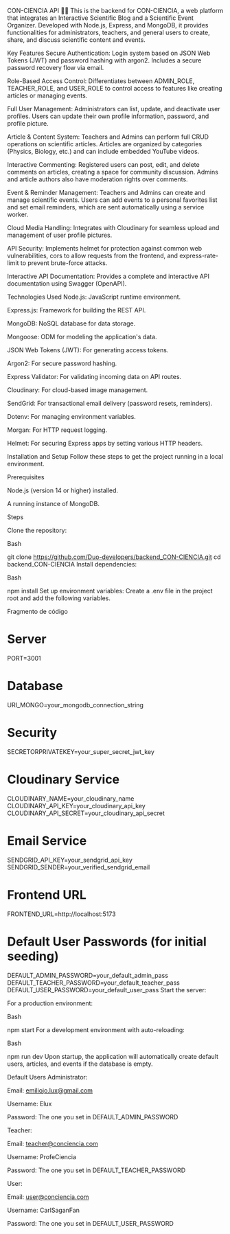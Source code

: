 CON-CIENCIA API 🔬🔭
This is the backend for CON-CIENCIA, a web platform that integrates an Interactive Scientific Blog and a Scientific Event Organizer. Developed with Node.js, Express, and MongoDB, it provides functionalities for administrators, teachers, and general users to create, share, and discuss scientific content and events.

Key Features
Secure Authentication: Login system based on JSON Web Tokens (JWT) and password hashing with argon2. Includes a secure password recovery flow via email.

Role-Based Access Control: Differentiates between ADMIN_ROLE, TEACHER_ROLE, and USER_ROLE to control access to features like creating articles or managing events.

Full User Management: Administrators can list, update, and deactivate user profiles. Users can update their own profile information, password, and profile picture.

Article & Content System: Teachers and Admins can perform full CRUD operations on scientific articles. Articles are organized by categories (Physics, Biology, etc.) and can include embedded YouTube videos.

Interactive Commenting: Registered users can post, edit, and delete comments on articles, creating a space for community discussion. Admins and article authors also have moderation rights over comments.

Event & Reminder Management: Teachers and Admins can create and manage scientific events. Users can add events to a personal favorites list and set email reminders, which are sent automatically using a service worker.

Cloud Media Handling: Integrates with Cloudinary for seamless upload and management of user profile pictures.

API Security: Implements helmet for protection against common web vulnerabilities, cors to allow requests from the frontend, and express-rate-limit to prevent brute-force attacks.

Interactive API Documentation: Provides a complete and interactive API documentation using Swagger (OpenAPI).

Technologies Used
Node.js: JavaScript runtime environment.

Express.js: Framework for building the REST API.

MongoDB: NoSQL database for data storage.

Mongoose: ODM for modeling the application's data.

JSON Web Tokens (JWT): For generating access tokens.

Argon2: For secure password hashing.

Express Validator: For validating incoming data on API routes.

Cloudinary: For cloud-based image management.

SendGrid: For transactional email delivery (password resets, reminders).

Dotenv: For managing environment variables.

Morgan: For HTTP request logging.

Helmet: For securing Express apps by setting various HTTP headers.

Installation and Setup
Follow these steps to get the project running in a local environment.

Prerequisites

Node.js (version 14 or higher) installed.

A running instance of MongoDB.

Steps

Clone the repository:

Bash

git clone https://github.com/Duo-developers/backend_CON-CIENCIA.git
cd backend_CON-CIENCIA
Install dependencies:

Bash

npm install
Set up environment variables: Create a .env file in the project root and add the following variables.

Fragmento de código

# Server
PORT=3001

# Database
URI_MONGO=your_mongodb_connection_string

# Security
SECRETORPRIVATEKEY=your_super_secret_jwt_key

# Cloudinary Service
CLOUDINARY_NAME=your_cloudinary_name
CLOUDINARY_API_KEY=your_cloudinary_api_key
CLOUDINARY_API_SECRET=your_cloudinary_api_secret

# Email Service
SENDGRID_API_KEY=your_sendgrid_api_key
SENDGRID_SENDER=your_verified_sendgrid_email

# Frontend URL
FRONTEND_URL=http://localhost:5173

# Default User Passwords (for initial seeding)
DEFAULT_ADMIN_PASSWORD=your_default_admin_pass
DEFAULT_TEACHER_PASSWORD=your_default_teacher_pass
DEFAULT_USER_PASSWORD=your_default_user_pass
Start the server:

For a production environment:

Bash

npm start
For a development environment with auto-reloading:

Bash

npm run dev
Upon startup, the application will automatically create default users, articles, and events if the database is empty.

Default Users
Administrator:

Email: emiliojo.lux@gmail.com

Username: Elux

Password: The one you set in DEFAULT_ADMIN_PASSWORD

Teacher:

Email: teacher@conciencia.com

Username: ProfeCiencia

Password: The one you set in DEFAULT_TEACHER_PASSWORD

User:

Email: user@conciencia.com

Username: CarlSaganFan

Password: The one you set in DEFAULT_USER_PASSWORD







